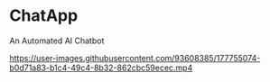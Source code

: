 

# ChatApp
An Automated AI Chatbot



https://user-images.githubusercontent.com/93608385/177755074-b0d71a83-b1c4-49c4-8b32-862cbc59ecec.mp4

